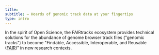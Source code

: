 ```yaml
---
title:
subtitle: – Hoards of genomic track data at your fingertips
type: intro
---
```


In the spirit of Open Science, the FAIRtracks ecosystem provides technical solutions for the
abundance of genome browser track files ("genomic tracks") to become "Findable, Accessible,
Interoperable, and Reusable ([FAIR](https://www.go-fair.org/fair-principles/))" in new research
contexts.

